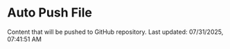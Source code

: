 # Auto Push File

Content that will be pushed to GitHub repository.
Last updated: 07/31/2025, 07:41:51 AM